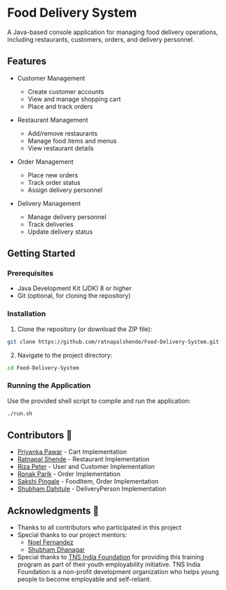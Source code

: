 # Food Delivery System

A Java-based console application for managing food delivery operations, including restaurants, customers, orders, and delivery personnel.

## Features

- Customer Management
  - Create customer accounts
  - View and manage shopping cart
  - Place and track orders

- Restaurant Management
  - Add/remove restaurants
  - Manage food items and menus
  - View restaurant details

- Order Management
  - Place new orders
  - Track order status
  - Assign delivery personnel

- Delivery Management
  - Manage delivery personnel
  - Track deliveries
  - Update delivery status

## Getting Started

### Prerequisites

- Java Development Kit (JDK) 8 or higher
- Git (optional, for cloning the repository)

### Installation

1. Clone the repository (or download the ZIP file):
```bash
git clone https://github.com/ratnapalshende/Food-Delivery-System.git
```

2. Navigate to the project directory:
```bash
cd Food-Delivery-System
```

### Running the Application

Use the provided shell script to compile and run the application:
```bash
./run.sh
```

## Contributors 👥

- [Priyanka Pawar](https://github.com/priyankapawar1304) - Cart Implementation
- [Ratnapal Shende](https://github.com/ratnapalshende) - Restaurant Implementation
- [Riza Peter](https://github.com/rizapeter) - User and Customer Implementation
- [Ronak Parik](https://github.com/RonakRP) - Order Implementation
- [Sakshi Pingale](https://github.com/Sakshipingale13) - FoodItem, Order Implementation
- [Shubham Dahitule](https://github.com/Shubhamdahitule) - DeliveryPerson Implementation


## Acknowledgments 💖

- Thanks to all contributors who participated in this project
- Special thanks to our project mentors:
  - [Noel Fernandez](https://www.linkedin.com/in/fernandeznoel)
  - [Shubham Dhanagar](https://www.linkedin.com/in/shubham-dhanagar/)
- Special thanks to [TNS India Foundation](https://www.linkedin.com/company/tns-india-foundation1/) for providing this training program as part of their youth employability initiative. TNS India Foundation is a non-profit development organization who helps young people to become employable and self-reliant.


